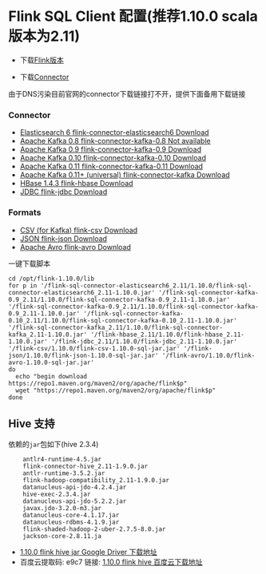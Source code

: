# Flink SQL Client 配置(推荐1.10.0 scala 版本为2.11)

- 下载[Flink版本](https://flink.apache.org/downloads.html)

- 下载[Connector](https://ci.apache.org/projects/flink/flink-docs-stable/dev/table/connect.html)

由于DNS污染目前官网的connector下载链接打不开，提供下面备用下载链接


### Connector

- [Elasticsearch	6	flink-connector-elasticsearch6	Download](https://repo1.maven.org/maven2/org/apache/flink/flink-sql-connector-elasticsearch6_2.11/1.10.0/flink-sql-connector-elasticsearch6_2.11-1.10.0.jar)
- [Apache Kafka	0.8	flink-connector-kafka-0.8	Not available](#)
- [Apache Kafka	0.9	flink-connector-kafka-0.9	Download](https://repo1.maven.org/maven2/org/apache/flink/flink-sql-connector-kafka-0.9_2.11/1.10.0/flink-sql-connector-kafka-0.9_2.11-1.10.0.jar)
- [Apache Kafka	0.10	flink-connector-kafka-0.10	Download](https://repo1.maven.org/maven2/org/apache/flink/flink-sql-connector-kafka-0.9_2.11/1.10.0/flink-sql-connector-kafka-0.9_2.11-1.10.0.jar)
- [Apache Kafka	0.11	flink-connector-kafka-0.11	Download](https://repo1.maven.org/maven2/org/apache/flink/flink-sql-connector-kafka-0.10_2.11/1.10.0/flink-sql-connector-kafka-0.10_2.11-1.10.0.jar)
- [Apache Kafka	0.11+ (universal)	flink-connector-kafka	Download](https://repo1.maven.org/maven2/org/apache/flink/flink-sql-connector-kafka_2.11/1.10.0/flink-sql-connector-kafka_2.11-1.10.0.jar)
- [HBase	1.4.3	flink-hbase	Download](https://repo1.maven.org/maven2/org/apache/flink/flink-hbase_2.11/1.10.0/flink-hbase_2.11-1.10.0.jar)
- [JDBC	 	flink-jdbc	Download](https://repo1.maven.org/maven2/org/apache/flink/flink-jdbc_2.11/1.10.0/flink-jdbc_2.11-1.10.0.jar)

### Formats

- [CSV (for Kafka)	flink-csv	Download](https://repo1.maven.org/maven2/org/apache/flink/flink-csv/1.10.0/flink-csv-1.10.0-sql-jar.jar)
- [JSON	flink-json	Download](https://repo1.maven.org/maven2/org/apache/flink/flink-json/1.10.0/flink-json-1.10.0-sql-jar.jar)
- [Apache Avro	flink-avro	Download](https://repo1.maven.org/maven2/org/apache/flink/flink-avro/1.10.0/flink-avro-1.10.0-sql-jar.jar)

一键下载脚本

    cd /opt/flink-1.10.0/lib
    for p in '/flink-sql-connector-elasticsearch6_2.11/1.10.0/flink-sql-connector-elasticsearch6_2.11-1.10.0.jar' '/flink-sql-connector-kafka-0.9_2.11/1.10.0/flink-sql-connector-kafka-0.9_2.11-1.10.0.jar' '/flink-sql-connector-kafka-0.9_2.11/1.10.0/flink-sql-connector-kafka-0.9_2.11-1.10.0.jar' '/flink-sql-connector-kafka-0.10_2.11/1.10.0/flink-sql-connector-kafka-0.10_2.11-1.10.0.jar' '/flink-sql-connector-kafka_2.11/1.10.0/flink-sql-connector-kafka_2.11-1.10.0.jar' '/flink-hbase_2.11/1.10.0/flink-hbase_2.11-1.10.0.jar' '/flink-jdbc_2.11/1.10.0/flink-jdbc_2.11-1.10.0.jar' '/flink-csv/1.10.0/flink-csv-1.10.0-sql-jar.jar' '/flink-json/1.10.0/flink-json-1.10.0-sql-jar.jar' '/flink-avro/1.10.0/flink-avro-1.10.0-sql-jar.jar'
    do
      echo "begin download https://repo1.maven.org/maven2/org/apache/flink$p"
      wget "https://repo1.maven.org/maven2/org/apache/flink$p"
    done

## Hive 支持

依赖的`jar`包如下(hive 2.3.4)

		antlr4-runtime-4.5.jar        
		flink-connector-hive_2.11-1.9.0.jar
		antlr-runtime-3.5.2.jar        
		flink-hadoop-compatibility_2.11-1.9.0.jar
		datanucleus-api-jdo-4.2.4.jar  
		hive-exec-2.3.4.jar
		datanucleus-api-jdo-5.2.2.jar 
		javax.jdo-3.2.0-m3.jar
		datanucleus-core-4.1.17.jar   
		datanucleus-rdbms-4.1.9.jar    
		flink-shaded-hadoop-2-uber-2.7.5-8.0.jar
		jackson-core-2.8.11.ja

- [1.10.0 flink hive jar Google Driver 下载地址](https://drive.google.com/file/d/1hRit-IsX7zvkHloUg5S36czWKvpBgBtN/view?usp=sharing)
- 百度云提取码: e9c7 链接:  [1.10.0 flink hive 百度云下载地址](https://pan.baidu.com/s/1WFH4T7AiV31PrptTRTqzJA)
